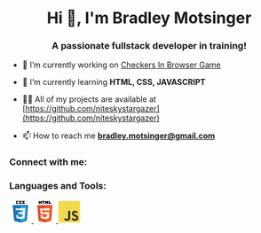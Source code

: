 <h1 align="center">Hi 👋, I'm Bradley Motsinger</h1>
<h3 align="center">A passionate fullstack developer in training!</h3>

- 🔭 I’m currently working on [Checkers In Browser Game](https://niteskystargazer.github.io/unit1-project-checkers/)

- 🌱 I’m currently learning **HTML, CSS, JAVASCRIPT**

- 👨‍💻 All of my projects are available at [https://github.com/niteskystargazer](https://github.com/niteskystargazer)

- 📫 How to reach me **bradley.motsinger@gmail.com**

<h3 align="left">Connect with me:</h3>
<p align="left">
</p>

<h3 align="left">Languages and Tools:</h3>
<p align="left"> <a href="https://www.w3schools.com/css/" target="_blank" rel="noreferrer"> <img src="https://raw.githubusercontent.com/devicons/devicon/master/icons/css3/css3-original-wordmark.svg" alt="css3" width="40" height="40"/> </a> <a href="https://www.w3.org/html/" target="_blank" rel="noreferrer"> <img src="https://raw.githubusercontent.com/devicons/devicon/master/icons/html5/html5-original-wordmark.svg" alt="html5" width="40" height="40"/> </a> <a href="https://developer.mozilla.org/en-US/docs/Web/JavaScript" target="_blank" rel="noreferrer"> <img src="https://raw.githubusercontent.com/devicons/devicon/master/icons/javascript/javascript-original.svg" alt="javascript" width="40" height="40"/> </a> </p>
